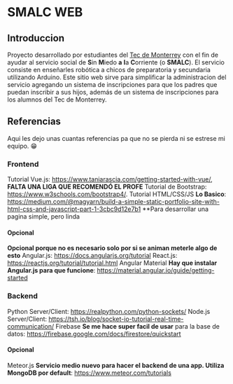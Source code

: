 # SMALC WEB #


## Introduccion ##


Proyecto desarrollado por estudiantes del [Tec de Monterrey][tec] con el fin de ayudar al servicio social de **S**in **M**iedo **a** **l**a **C**orriente (o **SMALC**). El servicio consiste en enseñarles robótica a chicos de preparatoria y secundaria utilizando Arduino. Este sitio web sirve para simplificar la administracion del servicio agregando un sistema de inscripciones para que los padres que puedan inscribir a sus hijos, además de un sistema de inscripciones para los alumnos del Tec de Monterrey.


## Referencias ##


Aqui les dejo unas cuantas referencias pa que no se pierda ni se estrese mi equipo. :grin:


### Frontend ###

Tutorial Vue.js: https://www.taniarascia.com/getting-started-with-vue/, **FALTA UNA LIGA QUE RECOMENDÓ EL PROFE**
Tutorial de Bootstrap: https://www.w3schools.com/bootstrap4/.
Tutorial HTML/CSS/JS **Lo Basico**: https://medium.com/@magyarn/build-a-simple-static-portfolio-site-with-html-css-and-javascript-part-1-3cbc9d12e7b1 **Para desarrollar una pagina simple, pero linda

#### Opcional ####

**Opcional porque no es necesario solo por si se animan meterle algo de esto**
Angular.js: https://docs.angularjs.org/tutorial
React.js: https://reactjs.org/tutorial/tutorial.html
Angular Material **Hay que instalar Angular.js para que funcione**: https://material.angular.io/guide/getting-started


### Backend ###


Python Server/Client: https://realpython.com/python-sockets/
Node.js Server/Client: https://tsh.io/blog/socket-io-tutorial-real-time-communication/
Firebase **Se me hace super facil de usar** para la base de datos: https://firebase.google.com/docs/firestore/quickstart


#### Opcional ####


Meteor.js **Servicio medio nuevo para hacer el backend de una app. Utiliza MongoDB por default**: https://www.meteor.com/tutorials



[tec]: https://tec.mx/es "Liga para la pagina Oficial del Tec de Monterrey"
